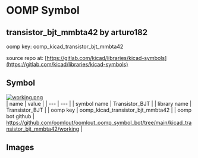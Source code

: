 # OOMP Symbol  
## transistor_bjt_mmbta42  by arturo182  
  
oomp key: oomp_kicad_transistor_bjt_mmbta42  
  
source repo at: [https://gitlab.com/kicad/libraries/kicad-symbols](https://gitlab.com/kicad/libraries/kicad-symbols)  
## Symbol  
  
[![working.png](working_600.png)](working.png)  
| name | value | 
| --- | --- | 
| symbol name | Transistor_BJT | 
| library name | Transistor_BJT | 
| oomp key | oomp_kicad_transistor_bjt_mmbta42 | 
| oomp bot github | https://github.com/oomlout/oomlout_oomp_symbol_bot/tree/main/kicad_transistor_bjt_mmbta42/working | 
## Images  
